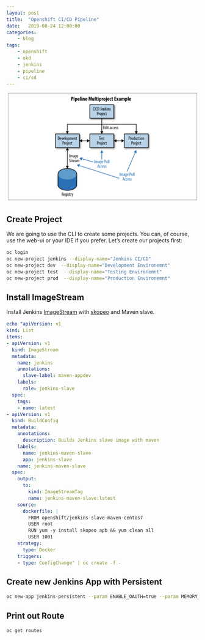 ```yaml
---
layout: post
title:	"Openshift CI/CD Pipeline"
date:	2019-08-24 12:00:00
categories:
    - blog
tags:
    - openshift
    - okd
    - jenkins
    - pipeline
    - ci/cd
---
```



![Pipeline-Multiproject-Example](/images/posts/2019/openshift-ci-cd/Pipeline-Multiproject-Example.png)


## Create Project
We are going to use the CLI to create some projects. 
You can, of course, use the web-ui or your IDE if you prefer. 
Let’s create our projects first:
~~~bash
oc login  
oc new-project jenkins --display-name="Jenkins CI/CD"  
oc new-project dev  --display-name="Development Environemnt"
oc new-project test  --display-name="Testing Environemnt"    
oc new-project prod  --display-name="Production Environemnt"    
~~~

## Install ImageStream
Install Jenkins [ImageStream](https://docs.okd.io/latest/architecture/core_concepts/builds_and_image_streams.html)
with [skopeo](https://github.com/containers/skopeo) and Maven slave.

~~~ yml
echo "apiVersion: v1
kind: List
items:
- apiVersion: v1
  kind: ImageStream
  metadata:
    name: jenkins
    annotations:
      slave-label: maven-appdev
    labels:
      role: jenkins-slave
  spec:
    tags:
    - name: latest
- apiVersion: v1
  kind: BuildConfig
  metadata:
    annotations:
      description: Builds Jenkins slave image with maven
    labels:
      name: jenkins-maven-slave
      app: jenkins-slave
    name: jenkins-maven-slave
  spec:
    output:
      to:
        kind: ImageStreamTag
        name: jenkins-maven-slave:latest
    source:
      dockerfile: |
        FROM openshift/jenkins-slave-maven-centos7
        USER root
        RUN yum -y install skopeo apb && yum clean all
        USER 1001
    strategy:
      type: Docker
    triggers:
    - type: ConfigChange" | oc create -f -
~~~


## Create new Jenkins App with Persistent
```bash
oc new-app jenkins-persistent --param ENABLE_OAUTH=true --param MEMORY_LIMIT=2Gi --param VOLUME_CAPACITY=4Gi
```

## Print out Route
```bash
oc get routes
```
